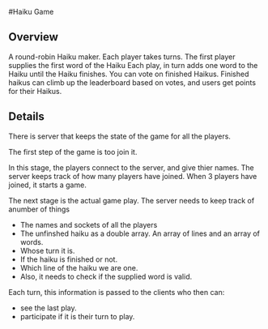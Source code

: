 #Haiku Game

## Overview

A round-robin Haiku maker.
Each player takes turns.
The first player supplies the first word of the Haiku
Each play, in turn adds one word to the Haiku until the Haiku finishes.
You can vote on finished Haikus. Finished haikus can climb up the leaderboard based on votes, and users get points for their Haikus.

## Details

There is server that keeps the state of the game for all the players.

The first step of the game is too join it.

In this stage, the players connect to the server, and give thier names.
The server keeps track of how many players have joined.
When 3 players have joined, it starts a game.

The next stage is the actual game play.
The server needs to keep track of anumber of things

* The names and sockets of all the players
* The unfinshed haiku as a double array. An array of lines and an array of words.
* Whose turn it is.
* If the haiku is finished or not.
* Which line of the haiku we are one.
* Also, it needs to check if the supplied word is valid.

Each turn, this information is passed to the clients who then can:

* see the last play.
* participate if it is their turn to play.


